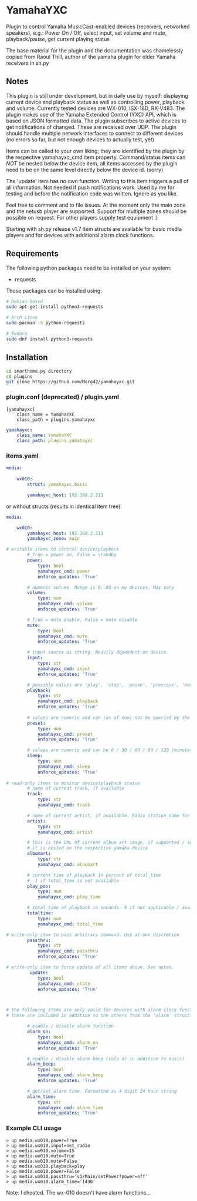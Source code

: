 # YamahaYXC

Plugin to control Yamaha MusicCast-enabled devices (receivers, networked speakers), e.g.: Power On / Off, select input, set volume and mute, playback/pause, get current playing status

The base material for the plugin and the documentation was shamelessly copied from Raoul Thill, author of the yamaha plugin for older Yamaha receivers in sh.py


## Notes
This plugin is still under development, but in daily use by myself: displaying current device and playback status as well as controlling power, playback and volume. Currently tested devices are WX-010, ISX-18D, RX-V483.
The plugin makes use of the Yamaha Extended Control (YXC) API, which is based on JSON formatted data.
The plugin subscribes to active devices to get notifications of changed. These are received over UDP. The plugin should handle multiple network interfaces to connect to different devices (no errors so far, but not enough devices to actually test, yet) 

Items can be called to your own liking; they are identified by the plugin by the respective yamahayxc_cmd item property. Command/status items can _NOT_ be nested below the device item, all items accessed by the plugin need to be on the same level directly below the device id. (sorry)

The 'update' item has no own function. Writing to this item triggers a pull of all information. Not needed if push notifications work. Used by me for testing and before the notification code was written. Ignore as you like.

Feel free to comment and to file issues.
At the moment only the main zone and the netusb player are supported. Support for multiple zones should be possible on request. For other players supply test equipment :)

Starting with sh.py release v1.7 item structs are available for basic media players and for devices with additional alarm clock functions.


## Requirements

The following python packages need to be installed on your system:

- requests

Those packages can be installed using:

``` bash
# Debian based
sudo apt-get install python3-requests

# Arch Linux
sudo pacman -S python-requests

# Fedora
sudo dnf install python3-requests
```

## Installation

``` bash
cd smarthome.py directory
cd plugins
git clone https://github.com/Morg42/yamahayxc.git
```

### plugin.conf (deprecated) / plugin.yaml
```
[yamahayxc]
    class_name = YamahaYXC
    class_path = plugins.yamahayxc
```

```yaml
yamahayxc:
    class_name: YamahaYXC
    class_path: plugins.yamahayxc
```

### items.yaml

``` yaml
media:
    
    wx010:
        struct: yamahayxc.basic

        yamahayxc_host: 192.168.2.211
```

or without structs (results in identical item tree):

``` yaml
media:

    wx010:
        yamahayxc_host: 192.168.2.211
        yamahayxc_zone: main

# writable items to control device/playback
        # True = power on, False = standby
        power:
            type: bool
            yamahayxc_cmd: power
            enforce_updates: 'True'

        # numeric volume. Range is 0..60 on my devices. May vary
        volume:
            type: num
            yamahayxc_cmd: volume
            enforce_updates: 'True'

        # True = mute enable, False = mute disable
        mute:
            type: bool
            yamahayxc_cmd: mute
            enforce_updates: 'True'

        # input source as string. Heavily dependent on device.
        input:
            type: str
            yamahayxc_cmd: input
            enforce_updates: 'True'

        # possible values are 'play', 'stop', 'pause', 'previous', 'next'...
        playback:
            type: str
            yamahayxc_cmd: playback
            enforce_updates: 'True'
            
        # values are numeric and can (as of now) not be queried by the plugin
        preset:
            type: num
            yamahayxc_cmd: preset
            enforce_updates: 'True'

        # values are numeric and can be 0 / 30 / 60 / 90 / 120 [minutes]
        sleep:
            type: num
            yamahayxc_cmd: sleep
            enforce_updates: 'True'
            
# read-only items to monitor device/playback status
        # name of current track, if available
        track:
            type: str
            yamahayxc_cmd: track

        # name of current artist, if available. Radio station name for net_radio
        artist:
            type: str
            yamahayxc_cmd: artist

        # this is the URL of current album art image, if supported / supplied
        # it is hosted on the respective yamaha device
        albumart:
            type: str
            yamahayxc_cmd: albumart

        # current time of playback in percent of total_time
        # -1 if total_time is not available
        play_pos:
            type: num
            yamahayxc_cmd: play_time

        # total time of playback in seconds. 0 if not applicable / available
        totaltime:
            type: num
            yamahayxc_cmd: total_time

# write-only item to pass arbitrary command. Use at own discretion
        passthru:
            type: str
            yamahayxc_cmd: passthru
            enforce_updates: 'True'

# write-only item to force update of all items above. See notes.
         update:
            type: bool
            yamahayxc_cmd: state
            enforce_updates: 'True'



# the following items are only valid for devices with alarm clock functions
# these are included in addition to the others from the 'alarm' struct:

        # enable / disable alarm function
        alarm_on:
            type: bool
            yamahayxc_cmd: alarm_on
            enforce_updates: 'True'

        # enable / disable alarm beep (solo or in addition to music)
        alarm_beep:
            type: bool
            yamahayxc_cmd: alarm_beep
            enforce_updates: 'True'

        # get/set alarm time. Formatted as 4 digit 24 hour string
        alarm_time:
            type: str
            yamahayxc_cmd: alarm_time
            enforce_updates: 'True'

```

### Example CLI usage

```
> up media.wx010.power=True
> up media.wx010.input=net_radio
> up media.wx010.volume=15
> up media.wx010.mute=True
> up media.wx010.mute=False
> up media.wx010.playback=play
> up media.wx010.power=False
> up media.wx010.passthru='v1/Main/setPower?power=off'
> up media.wx010.alarm_time='1430'
```

Note: I cheated. The wx-010 doesn't have alarm functions...